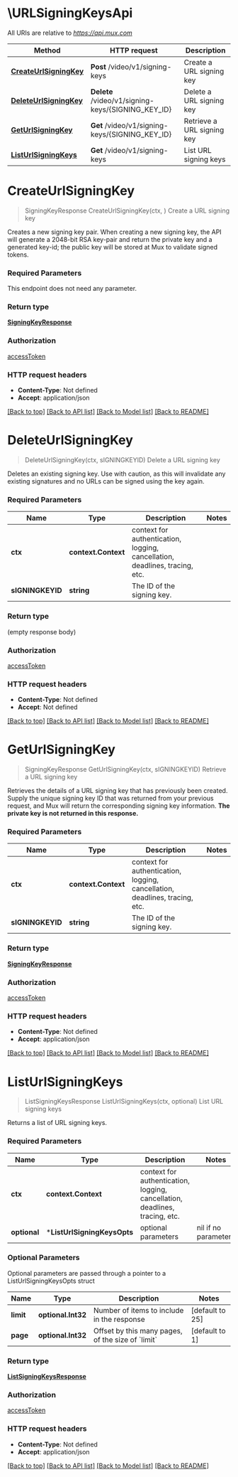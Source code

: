 # \URLSigningKeysApi

All URIs are relative to *https://api.mux.com*

Method | HTTP request | Description
------------- | ------------- | -------------
[**CreateUrlSigningKey**](URLSigningKeysApi.md#CreateUrlSigningKey) | **Post** /video/v1/signing-keys | Create a URL signing key
[**DeleteUrlSigningKey**](URLSigningKeysApi.md#DeleteUrlSigningKey) | **Delete** /video/v1/signing-keys/{SIGNING_KEY_ID} | Delete a URL signing key
[**GetUrlSigningKey**](URLSigningKeysApi.md#GetUrlSigningKey) | **Get** /video/v1/signing-keys/{SIGNING_KEY_ID} | Retrieve a URL signing key
[**ListUrlSigningKeys**](URLSigningKeysApi.md#ListUrlSigningKeys) | **Get** /video/v1/signing-keys | List URL signing keys


# **CreateUrlSigningKey**
> SigningKeyResponse CreateUrlSigningKey(ctx, )
Create a URL signing key

Creates a new signing key pair. When creating a new signing key, the API will generate a 2048-bit RSA key-pair and return the private key and a generated key-id; the public key will be stored at Mux to validate signed tokens. 

### Required Parameters
This endpoint does not need any parameter.

### Return type

[**SigningKeyResponse**](SigningKeyResponse.md)

### Authorization

[accessToken](../README.md#accessToken)

### HTTP request headers

 - **Content-Type**: Not defined
 - **Accept**: application/json

[[Back to top]](#) [[Back to API list]](../README.md#documentation-for-api-endpoints) [[Back to Model list]](../README.md#documentation-for-models) [[Back to README]](../README.md)

# **DeleteUrlSigningKey**
> DeleteUrlSigningKey(ctx, sIGNINGKEYID)
Delete a URL signing key

Deletes an existing signing key. Use with caution, as this will invalidate any existing signatures and no URLs can be signed using the key again. 

### Required Parameters

Name | Type | Description  | Notes
------------- | ------------- | ------------- | -------------
 **ctx** | **context.Context** | context for authentication, logging, cancellation, deadlines, tracing, etc.
  **sIGNINGKEYID** | **string**| The ID of the signing key. | 

### Return type

 (empty response body)

### Authorization

[accessToken](../README.md#accessToken)

### HTTP request headers

 - **Content-Type**: Not defined
 - **Accept**: Not defined

[[Back to top]](#) [[Back to API list]](../README.md#documentation-for-api-endpoints) [[Back to Model list]](../README.md#documentation-for-models) [[Back to README]](../README.md)

# **GetUrlSigningKey**
> SigningKeyResponse GetUrlSigningKey(ctx, sIGNINGKEYID)
Retrieve a URL signing key

Retrieves the details of a URL signing key that has previously been created. Supply the unique signing key ID that was returned from your previous request, and Mux will return the corresponding signing key information. **The private key is not returned in this response.** 

### Required Parameters

Name | Type | Description  | Notes
------------- | ------------- | ------------- | -------------
 **ctx** | **context.Context** | context for authentication, logging, cancellation, deadlines, tracing, etc.
  **sIGNINGKEYID** | **string**| The ID of the signing key. | 

### Return type

[**SigningKeyResponse**](SigningKeyResponse.md)

### Authorization

[accessToken](../README.md#accessToken)

### HTTP request headers

 - **Content-Type**: Not defined
 - **Accept**: application/json

[[Back to top]](#) [[Back to API list]](../README.md#documentation-for-api-endpoints) [[Back to Model list]](../README.md#documentation-for-models) [[Back to README]](../README.md)

# **ListUrlSigningKeys**
> ListSigningKeysResponse ListUrlSigningKeys(ctx, optional)
List URL signing keys

Returns a list of URL signing keys. 

### Required Parameters

Name | Type | Description  | Notes
------------- | ------------- | ------------- | -------------
 **ctx** | **context.Context** | context for authentication, logging, cancellation, deadlines, tracing, etc.
 **optional** | ***ListUrlSigningKeysOpts** | optional parameters | nil if no parameters

### Optional Parameters
Optional parameters are passed through a pointer to a ListUrlSigningKeysOpts struct

Name | Type | Description  | Notes
------------- | ------------- | ------------- | -------------
 **limit** | **optional.Int32**| Number of items to include in the response | [default to 25]
 **page** | **optional.Int32**| Offset by this many pages, of the size of &#x60;limit&#x60; | [default to 1]

### Return type

[**ListSigningKeysResponse**](ListSigningKeysResponse.md)

### Authorization

[accessToken](../README.md#accessToken)

### HTTP request headers

 - **Content-Type**: Not defined
 - **Accept**: application/json

[[Back to top]](#) [[Back to API list]](../README.md#documentation-for-api-endpoints) [[Back to Model list]](../README.md#documentation-for-models) [[Back to README]](../README.md)

